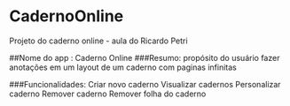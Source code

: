 # CadernoOnline
Projeto do caderno online - aula do Ricardo Petri

##Nome do app : Caderno Online
###Resumo: propósito do usuário fazer anotações em um layout de um caderno com paginas infinitas

###Funcionalidades:
Criar novo caderno
Visualizar cadernos
Personalizar caderno
Remover caderno
Remover folha do caderno
 

